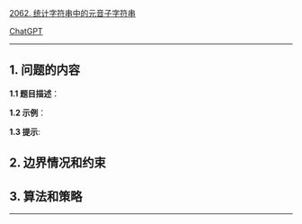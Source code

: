[2062. 统计字符串中的元音子字符串](https://leetcode.cn/problems/count-vowel-substrings-of-a-string)

[ChatGPT](https://chat.openai.com/g/g-GsMNEr76r-c-master)

---

## 1. 问题的内容
**1.1 题目描述**：

**1.2 示例**：

**1.3 提示**:

## 2. 边界情况和约束


## 3. 算法和策略

---

